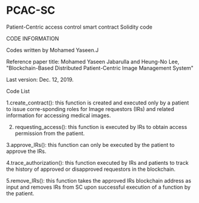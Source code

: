# PCAC-SC
Patient-Centric access control smart contract Solidity code

CODE INFORMATION

Codes written by Mohamed Yaseen.J

Reference paper title: Mohamed Yaseen Jabarulla and Heung-No Lee, "Blockchain-Based Distributed Patient-Centric Image Management System"

Last version: Dec. 12, 2019.

Code List

1.create_contract(): this function is created and executed only by a patient to issue corre-sponding roles for Image requestors (IRs) and related information for accessing medical images.

2. requesting_access(): this function is executed by IRs to obtain access permission from the patient. 

3.approve_IRs(): this function can only be executed by the patient to approve the IRs.

4.trace_authorization(): this function executed by IRs and patients to track the history of approved or disapproved requestors in the blockchain.

5.remove_IRs(): this function takes the approved IRs blockchain address as input and removes IRs from SC upon successful execution of a function by the patient.

